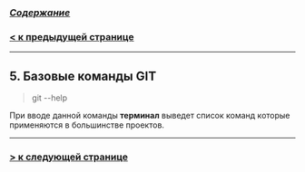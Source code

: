 ### [***Содержание***](./readmy.md)

### [**< к предыдущей странице**](./firstterm.md)
---
## **5. Базовые команды GIT**

>git --help

При вводе данной команды **терминал**
выведет список команд которые применяются в большинстве проектов.

---

### [**> к следующей странице**](./vscd.md)